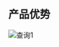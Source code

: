 ## 产品优势
![查询1](https://github.com/jdcloudcom/cn/blob/jdworkspaces/image/JDWorkSpaces/%E4%BA%A7%E5%93%81%E4%BC%98%E5%8A%BF02.png)
